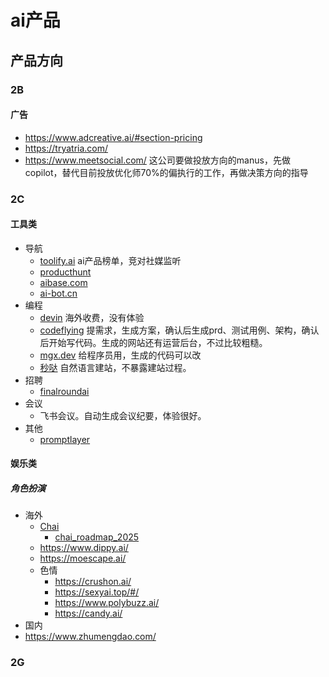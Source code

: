 # ai产品


## 产品方向

### 2B

#### 广告

- https://www.adcreative.ai/#section-pricing 
- https://tryatria.com/
- https://www.meetsocial.com/  这公司要做投放方向的manus，先做copilot，替代目前投放优化师70%的偏执行的工作，再做决策方向的指导

### 2C

#### 工具类

- 导航
    - [toolify.ai](https://www.toolify.ai/) ai产品榜单，竞对社媒监听
    - [producthunt](https://www.producthunt.com/)
    - [aibase.com](https://top.aibase.com/)
    - [ai-bot.cn](https://ai-bot.cn/)
- 编程
    - [devin](https://devin.ai/) 海外收费，没有体验
    - [codeflying](https://www.codeflying.net/) 提需求，生成方案，确认后生成prd、测试用例、架构，确认后开始写代码。生成的网站还有运营后台，不过比较粗糙。
    - [mgx.dev](https://mgx.dev/) 给程序员用，生成的代码可以改
    - [秒哒](https://cloud.baidu.com/product-s/miaoda_home) 自然语言建站，不暴露建站过程。
- 招聘
    - [finalroundai](https://www.finalroundai.com/)
- 会议
    - 飞书会议。自动生成会议纪要，体验很好。
- 其他
    - [promptlayer](https://www.promptlayer.com/platform/prompt-management)

#### 娱乐类

##### 角色扮演

- 海外
    - [Chai](https://web.chai-research.com/)   
        - [chai_roadmap_2025](https://www.chai-research.com/chai_roadmap_2025.pdf) 
    - https://www.dippy.ai/
    - https://moescape.ai/
    - 色情
      - https://crushon.ai/
      - https://sexyai.top/#/
      - https://www.polybuzz.ai/
      - https://candy.ai/
- 国内
- https://www.zhumengdao.com/


### 2G

